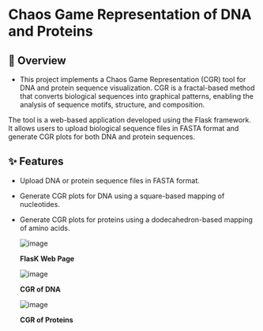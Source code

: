 # Chaos Game Representation of DNA and Proteins

## 📖 **Overview**
- This project implements a Chaos Game Representation (CGR) tool for DNA and protein sequence visualization. CGR is a fractal-based method that converts biological sequences into graphical patterns, enabling the analysis of sequence motifs, structure, and composition.

The tool is a web-based application developed using the Flask framework. It allows users to upload biological sequence files in FASTA format and generate CGR plots for both DNA and protein sequences.

## ✨ **Features**
- Upload DNA or protein sequence files in FASTA format.
- Generate CGR plots for DNA using a square-based mapping of nucleotides.
- Generate CGR plots for proteins using a dodecahedron-based mapping of amino acids.

  ![image](https://github.com/user-attachments/assets/f606cf8e-37d3-401e-8c39-c90199f1836d)
  
  **FlasK Web Page**

  ![image](https://github.com/user-attachments/assets/cdb66b1a-adab-4753-a5d8-bac5f4eec5ba)
  
  **CGR of DNA**

  ![image](https://github.com/user-attachments/assets/30820adf-e4e7-4d11-9135-535de47ae3f4)
  
  **CGR of Proteins**



